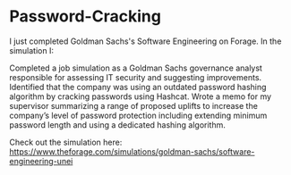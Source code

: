 # Password-Cracking

I just completed Goldman Sachs's Software Engineering on Forage. In the simulation I:

Completed a job simulation as a Goldman Sachs governance analyst responsible for assessing IT security and suggesting improvements.
Identified that the company was using an outdated password hashing algorithm by cracking passwords using Hashcat.
Wrote a memo for my supervisor summarizing a range of proposed uplifts to increase the company’s level of password protection including extending minimum password length and using a dedicated hashing algorithm.

Check out the simulation here: https://www.theforage.com/simulations/goldman-sachs/software-engineering-unei
